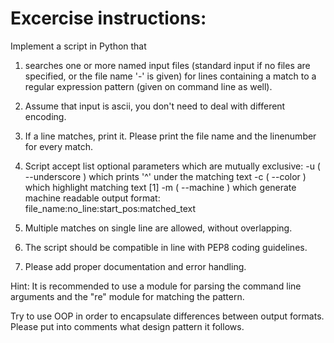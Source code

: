 # Excercise instructions:

Implement a script in Python that 
1. searches one or more named input files (standard input if no files are specified, or the file name '-' is given) 
for lines containing a match to a regular expression pattern (given on command line as well).
2. Assume that input is ascii, you don't need to deal with different encoding.

3. If a line matches, print it. 
Please print the file name and the linenumber for every match.

4. Script accept list optional parameters which are mutually exclusive:
-u ( --underscore ) which prints '^' under the matching text
-c ( --color ) which highlight matching text [1]
-m ( --machine ) which generate machine readable output
                  format: file_name:no_line:start_pos:matched_text

5. Multiple matches on single line are allowed, without overlapping.

6. The script should be compatible in line with PEP8 coding guidelines. 

7. Please add proper documentation and error handling.

Hint: It is recommended to use a module for parsing the command line
arguments and the "re" module for matching the pattern.

Try to use OOP in order to encapsulate differences  between output
formats. Please put into comments what design pattern it follows.
